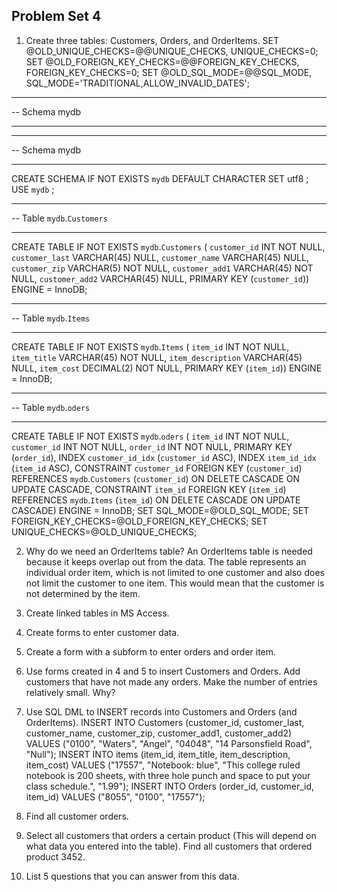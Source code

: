 ## Problem Set 4 

1. Create three tables: Customers, Orders, and OrderItems.
SET @OLD_UNIQUE_CHECKS=@@UNIQUE_CHECKS, UNIQUE_CHECKS=0;
SET @OLD_FOREIGN_KEY_CHECKS=@@FOREIGN_KEY_CHECKS, FOREIGN_KEY_CHECKS=0;
SET @OLD_SQL_MODE=@@SQL_MODE, SQL_MODE='TRADITIONAL,ALLOW_INVALID_DATES';
-- -----------------------------------------------------
-- Schema mydb
-- -----------------------------------------------------
-- -----------------------------------------------------
-- Schema mydb
-- -----------------------------------------------------
CREATE SCHEMA IF NOT EXISTS `mydb` DEFAULT CHARACTER SET utf8 ;
USE `mydb` ;
-- -----------------------------------------------------
-- Table `mydb`.`Customers`
-- -----------------------------------------------------
CREATE TABLE IF NOT EXISTS `mydb`.`Customers` (
  `customer_id` INT NOT NULL,
  `customer_last` VARCHAR(45) NULL,
  `customer_name` VARCHAR(45) NULL,
  `customer_zip` VARCHAR(5) NOT NULL,
  `customer_add1` VARCHAR(45) NOT NULL,
  `customer_add2` VARCHAR(45) NULL,
  PRIMARY KEY (`customer_id`))
ENGINE = InnoDB;
-- -----------------------------------------------------
-- Table `mydb`.`Items`
-- -----------------------------------------------------
CREATE TABLE IF NOT EXISTS `mydb`.`Items` (
  `item_id` INT NOT NULL,
  `item_title` VARCHAR(45) NOT NULL,
  `item_description` VARCHAR(45) NULL,
  `item_cost` DECIMAL(2) NOT NULL,
  PRIMARY KEY (`item_id`))
ENGINE = InnoDB;
-- -----------------------------------------------------
-- Table `mydb`.`oders`
-- -----------------------------------------------------
CREATE TABLE IF NOT EXISTS `mydb`.`oders` (
  `item_id` INT NOT NULL,
  `customer_id` INT NOT NULL,
  `order_id` INT NOT NULL,
  PRIMARY KEY (`order_id`),
  INDEX `customer_id_idx` (`customer_id` ASC),
  INDEX `item_id_idx` (`item_id` ASC),
  CONSTRAINT `customer_id`
    FOREIGN KEY (`customer_id`)
    REFERENCES `mydb`.`Customers` (`customer_id`)
    ON DELETE CASCADE
    ON UPDATE CASCADE,
  CONSTRAINT `item_id`
    FOREIGN KEY (`item_id`)
    REFERENCES `mydb`.`Items` (`item_id`)
    ON DELETE CASCADE
    ON UPDATE CASCADE)
ENGINE = InnoDB;
SET SQL_MODE=@OLD_SQL_MODE;
SET FOREIGN_KEY_CHECKS=@OLD_FOREIGN_KEY_CHECKS;
SET UNIQUE_CHECKS=@OLD_UNIQUE_CHECKS;

2. Why do we need an OrderItems table?
An OrderItems table is needed because it keeps overlap out from the data. The table represents an individual order item, which is not limited to one customer and also does not limit the customer to one item. This would mean that the customer is not determined by the item.

3. Create linked tables in MS Access.

4. Create forms to enter customer data.

5. Create a form with a subform to enter orders and order item.

6. Use forms created in 4 and 5 to insert Customers and Orders.  Add customers that have not made any orders. Make the number of entries relatively small.  Why?  

7. Use SQL DML to INSERT records into Customers and Orders (and OrderItems).
INSERT INTO Customers
  (customer_id, customer_last, customer_name, customer_zip, customer_add1, customer_add2)
  VALUES
  ("0100", "Waters", "Angel", "04048", "14 Parsonsfield Road", "Null");
INSERT INTO items
  (item_id, item_title, item_description, item_cost)
  VALUES
  ("17557", "Notebook: blue", "This college ruled notebook is 200 sheets, with three hole punch and space to put your class schedule.",   "1.99");
INSERT INTO Orders
  (order_id, customer_id, item_id)
  VALUES
  ("8055", "0100", "17557");

8. Find all customer orders.

9. Select all customers that orders a certain product (This will depend on what data you entered into the table).  Find all customers that ordered product 3452.  

10. List 5 questions that you can answer from this data.
